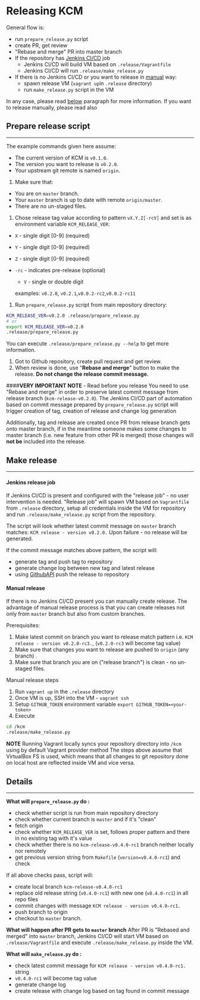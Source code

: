 # Releasing KCM
General flow is:
 - run `prepare_release.py` script
 - create PR, get review
 - "Rebase and merge" PR into master branch
 - If the repository has [Jenkins CI/CD](#jenkins-release-job) job
   - Jenkins CI/CD will build VM based on `.release/Vagrantfile`
   - Jenkins CI/CD will run `.release/make_release.py`
 - If there is no Jenkins CI/CD or you want to release in [manual](#manual-release) way:
   - spawn release VM (`vagrant up`in `.release` directory)
   - run `make_release.py` script in the VM
   
In any case, please read [below](#prepare-release-script) paragraph for more information.
If you want to release manually, please read also



## Prepare release script

---
The example commands given here assume:
  - The current version of KCM is `v0.1.0`.
  - The version you want to release is `v0.2.0`.
  - Your upstream git remote is named `origin`.

1. Make sure that:
  - You are on `master` branch.
  - Your `master` branch is up to date with remote `origin/master`.
  - There are no un-staged files.
  
1. Chose release tag value according to pattern `vX.Y.Z[-rcV]` and set is as environment variable `KCM_RELEASE_VER`:
  - `X` - single digit [0-9] (required)
  - `Y` - single digit [0-9] (required)
  - `Z` - single digit [0-9] (required)
  - `-rc` - indicates pre-release (optional)
	  - `V` - single or double digit 

	examples: `v0.2.0`, `v0.2.1`,`v0.0.2-rc2`,`v0.0.2-rc11`
 
1. Run `prepare_release.py` script from main repository directory:
```sh
KCM_RELEASE_VER=v0.2.0 .release/prepare_release.py
# or
export KCM_RELEASE_VER=v0.2.0 
.release/prepare_release.py
```
You can execute `.release/prepare_release.py --help` to get more information.

1. Got to Github repository, create pull request and get review.
1. When review is done, use "**Rebase and merge**" button to make the release. **Do not change the release commit message.**

####**VERY IMPORTANT NOTE** - Read before you release
You need to use "Rebase and merge" in order to preserve latest commit message from release branch
(`kcm-release-v0.2.0`). The Jenkins CI/CD part of automation based on commit message prepared by `prepare_release.py` script will trigger creation of tag, creation of release and change log generation

Additionally, tag and release are created once PR from release branch gets onto master branch, if in the meantime someone makes some changes to master branch (i.e. new feature from other PR is merged) those changes will **not be** included into the release. 


## Make release
---

#### Jenkins release job
If Jenkins CI/CD is present and configured with the "release job" - no user intervention is needed.
"Release job" will spawn VM based on `Vagrantfile` from `.release` directory, setup all credentials inside the VM for repository and run `.release/make_release.py` script from the repository.

The script will look whether latest commit message on `master` branch matches:
`KCM release - version v0.2.0.` Upon failure - no release will be generated.

If the commit message matches above pattern, the script will:
 - generate tag and push tag to repository
 - generate change log between new tag and latest release
 - using [GithubAPI](https://developer.github.com/v3/repos/releases/) push the release to repository


#### Manual release
If there is no Jenkins CI/CD present you can manually create release.  The advantage of manual release process is that you can create releases not only from `master` branch but also from custom branches. 

Prerequisites:
1. Make latest commit on branch you want to release match pattern i.e. `KCM release - version v0.2.0-rc3.`, (`v0.2.0-rc3` will become tag value)
1. Make sure that changes you want to release are pushed to `origin` (any branch) .
1. Make sure that branch you are on ("release branch") is clean - no un-staged files.

Manual release steps
1. Run `vagrant up` in the `.release` directory
1. Once VM is up, SSH into the VM - `vagrant ssh`
1.  Setup `GITHUB_TOKEN` environment variable `export GITHUB_TOKEN=<your-token>`
1. Execute
```sh
cd /kcm
.release/make_release.py	
```

**NOTE**
Running Vagrant locally syncs your repository directory into `/kcm` using by default Vagrant provider method  The steps above assume that VirtualBox FS is used, which means that all changes to git repository done on local host are reflected inside VM and vice versa.


## Details
---

**What will `prepare_release.py` do :**
 - check whether script is run from main repository directory
 - check whether current branch is `master` and if it's "clean"
 - fetch origin
 - check whether `KCM_RELEASE_VER` is set, follows proper pattern and there in no existing tag with it's value
 - check whether there is no `kcm-release-v0.4.0-rc1` branch neither locally nor remotely
 - get previous version string from `Makefile` (`version=v0.4.0-rc1`) and check

If all above checks pass, script will:
 - create local branch `kcm-release-v0.4.0-rc1`
 - replace old release string (`v0.4.0-rc1`) with new one (`v0.4.0-rc1`) in all repo files
 - commit changes with message `KCM release - version v0.4.0-rc1.`
 - push branch to origin
 - checkout to `master` branch.

**What will happen after PR gets to `master` branch**
After PR is "Rebased and merged" into `master` branch, Jenkins CI/CD will start VM based on `.release/Vagrantfile` and execute `.release/make_release.py` inside the VM.

**What will `make_release.py` do :**
- check latest commit message for `KCM release - version v0.4.0-rc1.` string
- `v0.4.0-rc1` will become tag value
- generate change log
- create release with change log based on tag found in commit message
